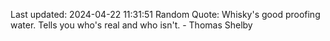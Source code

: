 Last updated: 2024-04-22 11:31:51
Random Quote: Whisky's good proofing water. Tells you who's real and who isn't. - Thomas Shelby